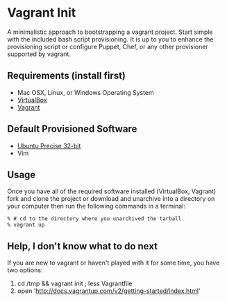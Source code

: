 # Vagrant Init

A minimalistic approach to bootstrapping a vagrant project. Start simple with the included bash script provisioning. It is up to you to enhance the provisioning script or configure Puppet, Chef, or any other provisioner supported by
vagrant.


## Requirements (install first)

-   Mac OSX, Linux, or Windows Operating System
-   [VirtualBox](https://www.virtualbox.org/wiki/Downloads)
-   [Vagrant](http://downloads.vagrantup.com/)


## Default Provisioned Software

- [Ubuntu Precise 32-bit](https://github.com/mitchellh/vagrant/wiki/Available-Vagrant-Boxes)
- Vim


## Usage

Once you have all of the required software installed (VirtualBox, Vagrant) fork and clone the project or download and unarchive into a directory on your computer then run the following commands in a terminal:

    % # cd to the directory where you unarchived the tarball
    % vagrant up

## Help, I don't know what to do next

If you are new to vagrant or haven't played with it for some time, you have two options:

1. cd /tmp && vagrant init ; less Vagrantfile
2. open 'http://docs.vagrantup.com/v2/getting-started/index.html'
